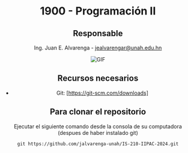 
<div align="center">

  # 1900 - Programación II
  
  <!-- <img aling="right" src = "https://campusvirtual.unah.edu.hn/pluginfile.php/3058606/course/overviewfiles/Tarjeta%20de%20Visita%20Disen%CC%83ador%20Web%20Ilustrado%20Amarillo%20%281%29.png" alt="Portada de la asignatura" width=500/>
</div> -->

## Responsable

Ing. Juan E. Alvarenga - jealvarengar@unah.edu.hn

<img  alt="GIF" src="https://raw.githubusercontent.com/haoruilee/haoruilee/master/pic/pusheencode.gif" />

## Recursos necesarios

- Git: [https://git-scm.com/downloads]

## Para clonar el repositorio

Ejecutar el siguiente comando desde la consola de su computadora (despues de haber instalado git)

```
git https://github.com/jalvarenga-unah/IS-210-IIPAC-2024.git
```

